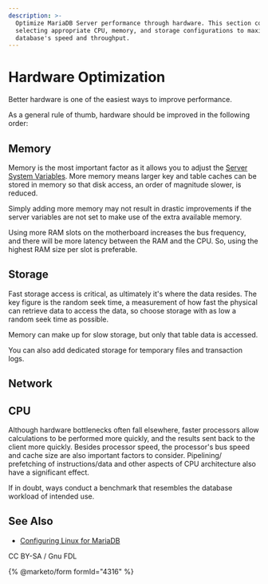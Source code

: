```yaml
---
description: >-
  Optimize MariaDB Server performance through hardware. This section covers
  selecting appropriate CPU, memory, and storage configurations to maximize your
  database's speed and throughput.
---
```


# Hardware Optimization

Better hardware is one of the easiest ways to improve performance.

As a general rule of thumb, hardware should be improved in the following order:

## Memory

Memory is the most important factor as it allows you to adjust the [Server System Variables](system-variables/server-system-variables.md). More memory means larger key and table caches can be stored in memory so that disk access, an order of magnitude slower, is reduced.

Simply adding more memory may not result in drastic improvements if the server variables are not set to make use of the extra available memory.

Using more RAM slots on the motherboard increases the bus frequency, and there will be more latency between the RAM and the CPU. So, using the highest RAM size per slot is preferable.

## Storage

Fast storage access is critical, as ultimately it's where the data resides. The key figure is the random seek time, a measurement of how fast the physical can retrieve data to access the data, so choose storage with as low a random seek time as possible.

Memory can make up for slow storage, but only that table data is accessed.

You can also add dedicated storage for temporary files and transaction logs.

## Network

## CPU

Although hardware bottlenecks often fall elsewhere, faster processors allow calculations to be performed more quickly, and the results sent back to the client more quickly. Besides processor speed, the processor's bus speed and cache size are also important factors to consider. Pipelining/ prefetching of instructions/data and other aspects of CPU architecture also have a significant effect.

If in doubt, ways conduct a benchmark that resembles the database workload of intended use.

## See Also

* [Configuring Linux for MariaDB](../../server-management/install-and-upgrade-mariadb/configuring-mariadb/mariadb-performance-advanced-configurations/configuring-linux-for-mariadb.md)

CC BY-SA / Gnu FDL

{% @marketo/form formId="4316" %}
